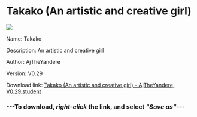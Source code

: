 # Takako (An artistic and creative girl)

<img src = "https://raw.githubusercontent.com/Arbiter1223/Daigaku-Gurashi-Custom-Students/master/Students/Files/Takako%20(An%20artistic%20and%20creative%20girl).png">

Name: Takako

Description: An artistic and creative girl

Author: AjTheYandere

Version: V0.29

Download link: <a href="https://raw.githubusercontent.com/Arbiter1223/Daigaku-Gurashi-Custom-Students/master/Students/Files/Takako%20(An%20artistic%20and%20creative%20girl)%20-%20AjTheYandere%2C%20V0.29.student">Takako (An artistic and creative girl) - AjTheYandere, V0.29.student</a>

### ---**To download, _right-click_ the link, and select _"Save as"_**---
